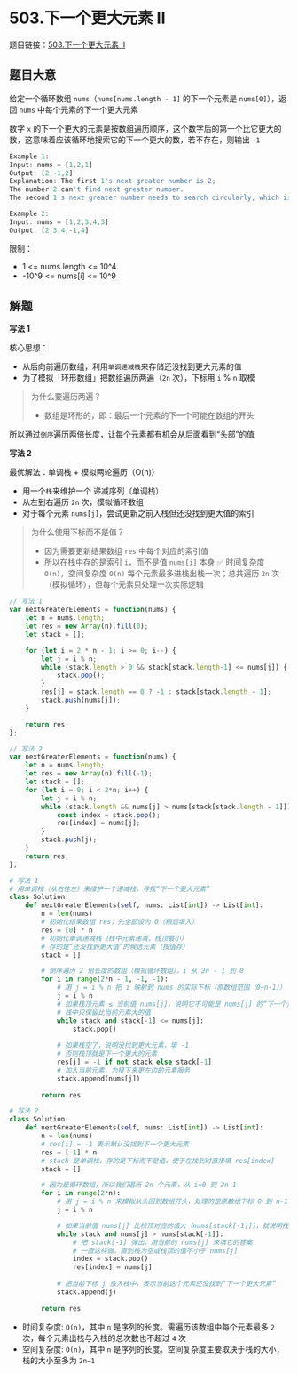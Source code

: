 # 503.下一个更大元素 II

题目链接：[503.下一个更大元素 II](https://leetcode.cn/problems/next-greater-element-ii/)

## 题目大意

给定一个循环数组 `nums`（`nums[nums.length - 1]` 的下一个元素是 `nums[0]`），返回 `nums` 中每个元素的下一个更大元素

数字 `x` 的下一个更大的元素是按数组遍历顺序，这个数字后的第一个比它更大的数，这意味着应该循环地搜索它的下一个更大的数，若不存在，则输出 `-1`

```js
Example 1:
Input: nums = [1,2,1]
Output: [2,-1,2]
Explanation: The first 1's next greater number is 2; 
The number 2 can't find next greater number. 
The second 1's next greater number needs to search circularly, which is also 2.

Example 2:
Input: nums = [1,2,3,4,3]
Output: [2,3,4,-1,4]
```

限制：
- 1 <= nums.length <= 10^4
- -10^9 <= nums[i] <= 10^9

## 解题

**写法 1**

核心思想：
- 从后向前遍历数组，利用`单调递减栈`来存储还没找到更大元素的值
- 为了模拟「环形数组」把数组遍历两遍（`2n` 次），下标用 `i` % `n` 取模
  
> 为什么要遍历两遍？
> - 数组是环形的，即：最后一个元素的下一个可能在数组的开头

所以通过`倒序`遍历两倍长度，让每个元素都有机会从后面看到“头部”的值

**写法 2**

最优解法：单调栈 + 模拟两轮遍历（O(n)）
- 用一个`栈`来维护一个 递减序列（单调栈）
- 从左到右遍历 `2n` 次，模拟循环数组
- 对于每个元素 `nums[j]`，尝试更新之前入栈但还没找到更大值的索引

> 为什么使用下标而不是值？
> - 因为需要更新结果数组 `res` 中每个对应的索引值
> - 所以在栈中存的是索引 `i`，而不是值 `nums[i]` 本身
> ✅ 时间复杂度 `O(n)`，空间复杂度 `O(n)`
> 每个元素最多进栈出栈一次；总共遍历 `2n` 次（模拟循环），但每个元素只处理一次实际逻辑

```js
// 写法 1
var nextGreaterElements = function(nums) {
    let n = nums.length;
    let res = new Array(n).fill(0);
    let stack = [];

    for (let i = 2 * n - 1; i >= 0; i--) {
        let j = i % n;
        while (stack.length > 0 && stack[stack.length-1] <= nums[j]) {
            stack.pop();
        }
        res[j] = stack.length == 0 ? -1 : stack[stack.length - 1];
        stack.push(nums[j]);
    }

    return res;
};

// 写法 2
var nextGreaterElements = function(nums) {
    let n = nums.length;
    let res = new Array(n).fill(-1);
    let stack = [];
    for (let i = 0; i < 2*n; i++) {
        let j = i % n;
        while (stack.length && nums[j] > nums[stack[stack.length - 1]]) {
            const index = stack.pop();
            res[index] = nums[j];
        }
        stack.push(j);
    }
    return res;
};
```
```python
# 写法 1
# 用单调栈（从右往左）来维护一个递减栈，寻找“下一个更大元素”
class Solution:
    def nextGreaterElements(self, nums: List[int]) -> List[int]:
        n = len(nums)
        # 初始化结果数组 res，先全部设为 0（稍后填入）
        res = [0] * n
        # 初始化单调递减栈（栈中元素递减，栈顶最小）
        # 存的是“还没找到更大值”的候选元素（按值存）
        stack = []

        # 倒序遍历 2 倍长度的数组（模拟循环数组），i 从 2n - 1 到 0
        for i in range(2*n - 1, -1, -1):
            # 用 j = i % n 把 i 映射到 nums 的实际下标（原数组范围（0~n-1））
            j = i % n
            # 如果栈顶元素 ≤ 当前值 nums[j]，说明它不可能是 nums[j] 的“下一个更大元素”，所以弹出
            # 栈中只保留比当前元素大的值
            while stack and stack[-1] <= nums[j]:
                stack.pop()
            
            # 如果栈空了，说明没找到更大元素，填 -1
            # 否则栈顶就是下一个更大的元素
            res[j] = -1 if not stack else stack[-1]
            # 加入当前元素，为接下来更左边的元素服务
            stack.append(nums[j])
        
        return res

# 写法 2
class Solution:
    def nextGreaterElements(self, nums: List[int]) -> List[int]:
        n = len(nums)
        # res[i] = -1 表示默认没找到下一个更大元素
        res = [-1] * n
        # stack 是单调栈，存的是下标而不是值，便于在找到时直接填 res[index]
        stack = []

        # 因为是循环数组，所以我们遍历 2n 个元素，从 i=0 到 2n-1
        for i in range(2*n):
            # 用 j = i % n 来模拟从头回到数组开头，处理的是原数组下标 0 到 n-1
            j = i % n

            # 如果当前值 nums[j] 比栈顶对应的值大（nums[stack[-1]]），就说明找到了栈顶元素的下一个更大值
            while stack and nums[j] > nums[stack[-1]]:
                # 把 stack[-1] 弹出，用当前的 nums[j] 来填它的答案
                # 一直这样做，直到栈为空或栈顶的值不小于 nums[j]
                index = stack.pop()
                res[index] = nums[j]
            
            # 把当前下标 j 放入栈中，表示当前这个元素还没找到“下一个更大元素”
            stack.append(j)
        
        return res
```

- 时间复杂度: `O(n)`，其中 `n` 是序列的长度。需遍历该数组中每个元素最多 `2` 次，每个元素出栈与入栈的总次数也不超过 `4` 次
- 空间复杂度: `O(n)`，其中 `n` 是序列的长度。空间复杂度主要取决于栈的大小，栈的大小至多为 `2n−1`